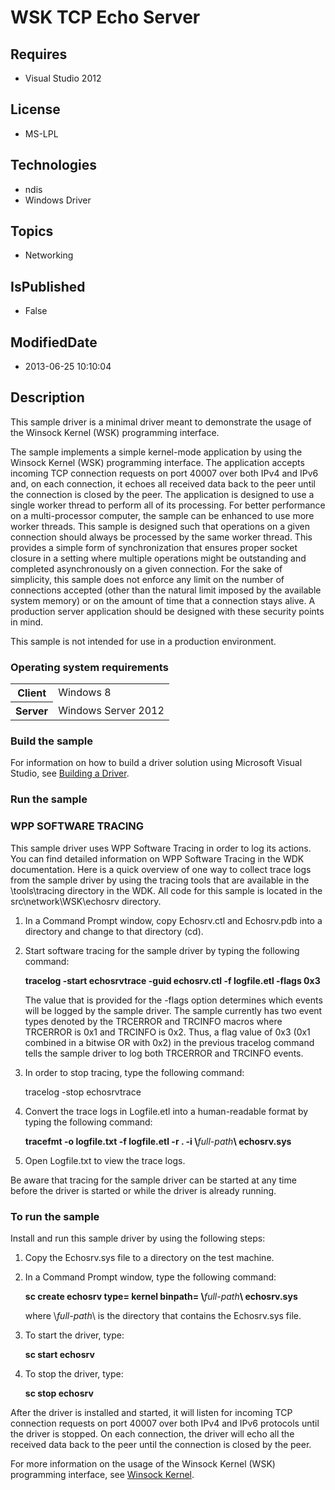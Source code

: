 # WSK TCP Echo Server
## Requires
* Visual Studio 2012
## License
* MS-LPL
## Technologies
* ndis
* Windows Driver
## Topics
* Networking
## IsPublished
* False
## ModifiedDate
* 2013-06-25 10:10:04
## Description

<div id="mainSection">
<p>This sample driver is a minimal driver meant to demonstrate the usage of the Winsock Kernel (WSK) programming interface.
</p>
<p>The sample implements a simple kernel-mode application by using the Winsock Kernel (WSK) programming interface. The application accepts incoming TCP connection requests on port 40007 over both IPv4 and IPv6 and, on each connection, it echoes all received
 data back to the peer until the connection is closed by the peer. The application is designed to use a single worker thread to perform all of its processing. For better performance on a multi-processor computer, the sample can be enhanced to use more worker
 threads. This sample is designed such that operations on a given connection should always be processed by the same worker thread. This provides a simple form of synchronization that ensures proper socket closure in a setting where multiple operations might
 be outstanding and completed asynchronously on a given connection. For the sake of simplicity, this sample does not enforce any limit on the number of connections accepted (other than the natural limit imposed by the available system memory) or on the amount
 of time that a connection stays alive. A production server application should be designed with these security points in mind.</p>
<p>This sample is not intended for use in a production environment.</p>
<h3>Operating system requirements</h3>
<table>
<tbody>
<tr>
<th>Client</th>
<td><dt>Windows&nbsp;8 </dt></td>
</tr>
<tr>
<th>Server</th>
<td><dt>Windows Server&nbsp;2012 </dt></td>
</tr>
</tbody>
</table>
<h3>Build the sample</h3>
<p>For information on how to build a driver solution using Microsoft Visual Studio, see
<a href="http://msdn.microsoft.com/en-us/library/windows/hardware/ff554644">Building a Driver</a>.</p>
<h3>Run the sample</h3>
<h3><a id="WPP_SOFTWARE_TRACING"></a><a id="wpp_software_tracing"></a>WPP SOFTWARE TRACING</h3>
<p>This sample driver uses WPP Software Tracing in order to log its actions. You can find detailed information on WPP Software Tracing in the WDK documentation. Here is a quick overview of one way to collect trace logs from the sample driver by using the tracing
 tools that are available in the \tools\tracing directory in the WDK. All code for this sample is located in the src\network\WSK\echosrv directory.</p>
<ol>
<li>In a Command Prompt window, copy Echosrv.ctl and Echosrv.pdb into a directory and change to that directory (cd).
</li><li>
<p>Start software tracing for the sample driver by typing the following command:</p>
<p><b>tracelog -start echosrvtrace -guid echosrv.ctl -f logfile.etl -flags 0x3</b>
</p>
<p>The value that is provided for the -flags option determines which events will be logged by the sample driver. The sample currently has two event types denoted by the TRCERROR and TRCINFO macros where TRCERROR is 0x1 and TRCINFO is 0x2. Thus, a flag value
 of 0x3 (0x1 combined in a bitwise OR with 0x2) in the previous tracelog command tells the sample driver to log both TRCERROR and TRCINFO events.</p>
</li><li>
<p>In order to stop tracing, type the following command:</p>
<p>tracelog -stop echosrvtrace</p>
</li><li>
<p>Convert the trace logs in Logfile.etl into a human-readable format by typing the following command:</p>
<p><b>tracefmt -o logfile.txt -f logfile.etl -r . -i \</b><i>full-path</i><b>\ echosrv.sys</b>
</p>
</li><li>Open Logfile.txt to view the trace logs. </li></ol>
<p>Be aware that tracing for the sample driver can be started at any time before the driver is started or while the driver is already running.</p>
<h3><a id="To_run_the_sample"></a><a id="to_run_the_sample"></a><a id="TO_RUN_THE_SAMPLE"></a>To run the sample</h3>
<p>Install and run this sample driver by using the following steps:</p>
<ol>
<li>Copy the Echosrv.sys file to a directory on the test machine. </li><li>
<p>In a Command Prompt window, type the following command:</p>
<p><b>sc create echosrv type= kernel binpath= \</b><i>full-path</i><b>\ echosrv.sys</b>
</p>
<p>where \<i>full-path</i>\ is the directory that contains the Echosrv.sys file.</p>
</li><li>
<p>To start the driver, type:</p>
<p><b>sc start echosrv</b> </p>
</li><li>
<p>To stop the driver, type:</p>
<p><b>sc stop echosrv</b> </p>
</li></ol>
<p>After the driver is installed and started, it will listen for incoming TCP connection requests on port 40007 over both IPv4 and IPv6 protocols until the driver is stopped. On each connection, the driver will echo all the received data back to the peer until
 the connection is closed by the peer.</p>
<p>For more information on the usage of the Winsock Kernel (WSK) programming interface, see
<a href="http://msdn.microsoft.com/en-us/library/windows/hardware/ff571084">Winsock Kernel</a>.</p>
</div>
